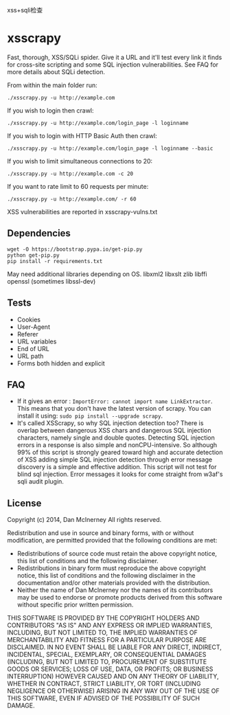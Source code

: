 xss+sqli检查


xsscrapy
========

Fast, thorough, XSS/SQLi spider. Give it a URL and it'll test every link it finds for cross-site scripting and some SQL injection vulnerabilities. See FAQ for more details about SQLi detection.


From within the main folder run:

```shell
./xsscrapy.py -u http://example.com
```


If you wish to login then crawl:
```shell
./xsscrapy.py -u http://example.com/login_page -l loginname
```

If you wish to login with HTTP Basic Auth then crawl:
```shell
./xsscrapy.py -u http://example.com/login_page -l loginname --basic
```

If you wish to limit simultaneous connections to 20: 
```shell
./xsscrapy.py -u http://example.com -c 20
```

If you want to rate limit to 60 requests per minute: 
```shell
./xsscrapy.py -u http://example.com/ -r 60
```


XSS vulnerabilities are reported in xsscrapy-vulns.txt


Dependencies
-------
``` shell
wget -O https://bootstrap.pypa.io/get-pip.py
python get-pip.py
pip install -r requirements.txt
```
May need additional libraries depending on OS.
libxml2
libxslt
zlib
libffi
openssl (sometimes libssl-dev)

Tests
-------
* Cookies
* User-Agent
* Referer
* URL variables
* End of URL
* URL path
* Forms both hidden and explicit

FAQ
-------

* If it gives an error : ```ImportError: cannot import name LinkExtractor```. This means that you don't have the latest version of scrapy. You can install it using: ```sudo pip install --upgrade scrapy```.
* It's called XSScrapy, so why SQL injection detection too? There is overlap between dangerous XSS chars and dangerous SQL injection characters, namely single and double quotes. Detecting SQL injection errors in a response is also simple and nonCPU-intensive. So although 99% of this script is strongly geared toward high and accurate detection of XSS adding simple SQL injection detection through error message discovery is a simple and effective addition. This script will not test for blind sql injection. Error messages it looks for come straight from w3af's sqli audit plugin.

License
-------

Copyright (c) 2014, Dan McInerney
All rights reserved.

Redistribution and use in source and binary forms, with or without
modification, are permitted provided that the following conditions are met:
* Redistributions of source code must retain the above copyright notice, this list of conditions and the following disclaimer.
* Redistributions in binary form must reproduce the above copyright notice, this list of conditions and the following disclaimer in the documentation and/or other materials provided with the distribution.
* Neither the name of Dan McInerney nor the names of its contributors may be used to endorse or promote products derived from this software without specific prior written permission.

THIS SOFTWARE IS PROVIDED BY THE COPYRIGHT HOLDERS AND CONTRIBUTORS "AS IS" AND
ANY EXPRESS OR IMPLIED WARRANTIES, INCLUDING, BUT NOT LIMITED TO, THE IMPLIED
WARRANTIES OF MERCHANTABILITY AND FITNESS FOR A PARTICULAR PURPOSE ARE
DISCLAIMED. IN NO EVENT SHALL <COPYRIGHT HOLDER> BE LIABLE FOR ANY
DIRECT, INDIRECT, INCIDENTAL, SPECIAL, EXEMPLARY, OR CONSEQUENTIAL DAMAGES
(INCLUDING, BUT NOT LIMITED TO, PROCUREMENT OF SUBSTITUTE GOODS OR SERVICES;
LOSS OF USE, DATA, OR PROFITS; OR BUSINESS INTERRUPTION) HOWEVER CAUSED AND
ON ANY THEORY OF LIABILITY, WHETHER IN CONTRACT, STRICT LIABILITY, OR TORT
(INCLUDING NEGLIGENCE OR OTHERWISE) ARISING IN ANY WAY OUT OF THE USE OF THIS
SOFTWARE, EVEN IF ADVISED OF THE POSSIBILITY OF SUCH DAMAGE.
